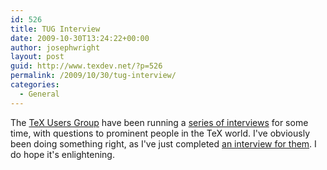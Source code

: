 ```yaml
---
id: 526
title: TUG Interview
date: 2009-10-30T13:24:22+00:00
author: josephwright
layout: post
guid: http://www.texdev.net/?p=526
permalink: /2009/10/30/tug-interview/
categories:
  - General
---
```

The [TeX Users Group](https://tug.org/) have been running a [series of interviews](https://tug.org/interviews/) for some time, with questions to prominent people in the TeX world. I've obviously been doing something right, as I've just completed [an interview for them](https://tug.org/interviews/wright.html). I do hope it's enlightening.
